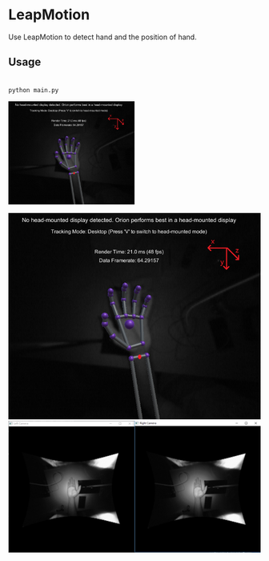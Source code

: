 # LeapMotion
Use LeapMotion to detect hand and the position of hand. 

## Usage


``` python

python main.py

```
<img src="https://github.com/YIN95/LeapMotion/blob/master/Demo/demo1.png?raw=true" width = 50% height = 50% />

![image](https://github.com/YIN95/LeapMotion/blob/master/Demo/demo1.png?raw=true)
![image](https://raw.githubusercontent.com/YIN95/LeapMotion/master/Demo/demo2.png)

